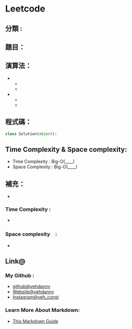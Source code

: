 # Leetcode  

## 分類 : 

## 題目：

## 演算法：
- 
  - 
  - 
- 
  - 
  - 

## 程式碼：
```python
class Solution(object):

```
## Time Complexity & Space complexity:
- Time Complexity   :   Big-O(____)
- Space Complexity   :  Big-O(____)

## 補充：
- 
### Time Complexity :
- 
### Space complexity　:
- 

## Link@
### My Github : 
- [github@yehdanny](https://github.com/yehdanny)
- [Website@yehdanny](https://yehdanny.github.io/mypage/html/index.html)
- [Instagram@yeh_const](https://www.instagram.com/yeh_const?igsh=MTVlNTl2eGVkeWI2MA%3D%3D&utm_source=qr)
### Learn More About Markdown:
- [This Markdown Guide](https://www.markdownguide.org/)
